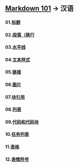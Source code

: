 ## [Markdown 101](https://github.com/Anucha3666/Markdown-101) -> 汉语

#### 01.[标题](/01.标题)
#### 02.[段落（换行](/02.段落)
#### 03.[水平线](/03.水平线)
#### 04.[文本样式](/04.文本样式)
#### 05.[链接](/05.链接)
#### 06.[图片](/06.图片)
#### 07.[块引用](/07.块引用)
#### 08.[列表](/08.列表)
#### 09.[代码和代码块](/09.代码和代码块)
#### 10.[任务列表](/10.任务列表)
#### 11.[表格](/11.表格)
#### 12.[表情符号](/12.表情符号)